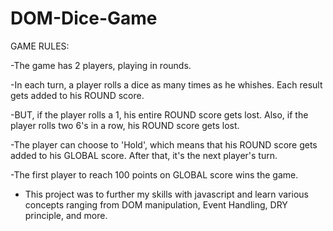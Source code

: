 # DOM-Dice-Game

GAME RULES:

-The game has 2 players, playing in rounds.

-In each turn, a player rolls a dice as many times as he whishes. Each result gets added to his ROUND score.

-BUT, if the player rolls a 1, his entire ROUND score gets lost. Also, if the player rolls two 6's in a row, his ROUND score gets lost.

-The player can choose to 'Hold', which means that his ROUND score gets added to his GLOBAL score. After that, it's the next player's turn.

-The first player to reach 100 points on GLOBAL score wins the game.

* This project was to further my skills with javascript and learn various concepts ranging from DOM manipulation, Event Handling, DRY  principle, and more. 

